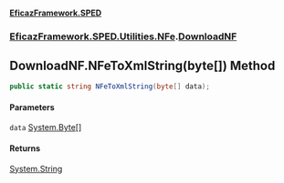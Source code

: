 #### [EficazFramework.SPED](EficazFrameworkSPED.md 'EficazFramework SPED')
### [EficazFramework.SPED.Utilities.NFe](EficazFramework.SPED.Utilities.NFe.md 'EficazFramework.SPED.Utilities.NFe').[DownloadNF](EficazFramework.SPED.Utilities.NFe/DownloadNF.md 'EficazFramework.SPED.Utilities.NFe.DownloadNF')

## DownloadNF.NFeToXmlString(byte[]) Method

```csharp
public static string NFeToXmlString(byte[] data);
```
#### Parameters

<a name='EficazFramework.SPED.Utilities.NFe.DownloadNF.NFeToXmlString(byte[]).data'></a>

`data` [System.Byte](https://docs.microsoft.com/en-us/dotnet/api/System.Byte 'System.Byte')[[]](https://docs.microsoft.com/en-us/dotnet/api/System.Array 'System.Array')

#### Returns
[System.String](https://docs.microsoft.com/en-us/dotnet/api/System.String 'System.String')